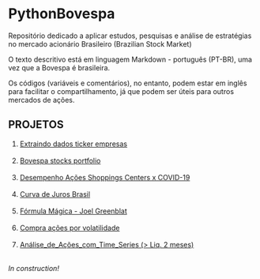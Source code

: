# PythonBovespa

Repositório dedicado a aplicar estudos, pesquisas e análise de estratégias no mercado acionário Brasileiro (Brazilian Stock Market)

O texto descritivo está em linguagem Markdown - português (PT-BR), uma vez que a Bovespa é brasileira.

Os códigos (variáveis e comentários), no entanto, podem estar em inglês para facilitar o compartilhamento, já que podem ser úteis para outros mercados de ações.

## PROJETOS

1. [Extraindo dados ticker empresas](https://github.com/devscie/PythonBovespa/blob/main/Extrair_dados_ticker_bovespa.ipynb)<br><br>
2. [Bovespa stocks portfolio](https://github.com/devscie/PythonBovespa/blob/main/Bovespa%20stocks%20portfolio.md)<br><br>
3. [Desempenho Ações Shoppings Centers x COVID-19](https://github.com/devscie/PythonBovespa/blob/main/desempenho_acoes_x_covid_19.ipynb)<br><br>
4. [Curva de Juros Brasil](https://github.com/devscie/PythonBovespa/blob/main/curva_juros_BR.ipynb)<br><br>
5. [Fórmula Mágica - Joel Greenblat](https://github.com/devscie/PythonBovespa/blob/main/Formula__Magica_Joel_Greenblat.ipynb)<br><br>
6. [Compra ações por volatilidade](https://github.com/devscie/PythonBovespa/blob/main/compra_por_volatividade.ipynb)<br><br>
7. [Análise_de_Ações_com_Time_Series (> Liq. 2 meses)](https://github.com/devscie/PythonBovespa/blob/main/bovespa_tickers_analise.ipynb)<br><br>

*In construction!*
